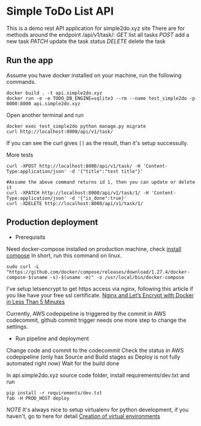 # Simple ToDo List API

This is a demo rest API application for simple2do.xyz site
There are for methods around the endpoint /api/v1/task/:
    *GET*    list all tasks
    *POST*   add a new task
    *PATCH*  update the task status
    *DELETE* delete the task

## Run the app

Assume you have docker installed on your machine, run the following commands.

```
docker build . -t api.simple2do.xyz
docker run -e -e TODO_DB_ENGINE=sqlite3 --rm --name test_simple2do -p 8000:8000 api.simple2do.xyz
```

Open another terminal and run
```
docker exec test_simple2do python manage.py migrate
curl http://localhost:8000/api/v1/task/
```

If you can see the curl gives `[]` as the result, than it's setup successully.

More tests
```
curl -XPOST http://localhost:8000/api/v1/task/ -H 'Content-Type:application/json' -d '{"title":"test title"}'

#Assume the above command returns id 1, then you can update or delete it
curl -XPATCH http://localhost:8000/api/v1/task/1/ -H 'Content-Type:application/json' -d '{"is_done":true}'
curl -XDELETE http://localhost:8000/api/v1/task/1/
```


## Production deployment

* Prerequisits

Need docker-compose installed on production machine, check [install compose](https://docs.docker.com/compose/install/)
In short, run this command on linux.

```
sudo curl -L "https://github.com/docker/compose/releases/download/1.27.4/docker-compose-$(uname -s)-$(uname -m)" -o /usr/local/bin/docker-compose
```

I've setup letsencrypt to get https access via nginx, following this article if you like have your free ssl certificate.
[Nginx and Let’s Encrypt with Docker in Less Than 5 Minutes](https://medium.com/@pentacent/nginx-and-lets-encrypt-with-docker-in-less-than-5-minutes-b4b8a60d3a71)


Currently, AWS codepipeline is triggered by the commit in AWS codecommit, github commit trigger needs one more step to change the settings.

* Run pipeline and deployment

Change code and commit to the codecommit
Check the status in AWS codepipeline (only has Source and Build stages as Deploy is not fully automated right now)
Wait for the build done 

In api.simple2do.xyz source code folder, install requirements/dev.txt and run
```
pip install -r requirements/dev.txt
fab -H PROD_HOST deploy
```

*NOTE* It's always nice to setup virtualenv for python development, if you haven't, go to here for detail
[Creation of virtual environments](https://docs.python.org/3/library/venv.html)

